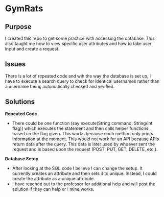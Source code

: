 # GymRats

## Purpose
I created this repo to get some practice with accessing the database. This also taught me how to view specific user attributes and how to take user input and create a request.

## Issues
There is a lot of repeated code and wih the way the database is set up, I have to execute a search query to check for identical usernames rather than a username being automatically checked and verified. 

## Solutions
**Repeated Code**
- There could be one function (say execute(String command, String/int flag)) which executes the statement and then calls helper functions based on the flag given. This works because each method only prints information at the moment. This would not work for an API because APIs return data after the query. This data is later used by whoever sent the request and is based upon the request (POST, PUT, GET, DELETE, etc.). 

**Database Setup**
- After looking at the SQL code I believe I can change the setup. It currently creates an attribute and then sets it to unique. Instead, I could create the attribute as a unique attribute. 
- I have reached out to the professor for additional help and will post the solution if they can help or I mine works.
